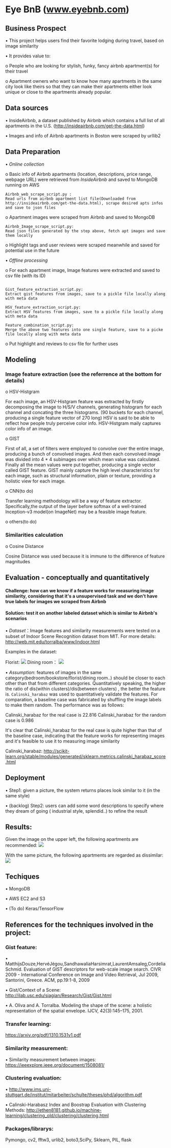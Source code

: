 
# Eye BnB (www.eyebnb.com)

## Business Prospect

•	This project helps users find their favorite lodging during travel, based on image similarity

•	It provides value to:

 o	People who are looking for stylish, funky, fancy airbnb apartment(s) for their travel
 
 o	Apartment owners who want to know how many apartments in the same city look like theirs so that they can make their apartments either look unique or close to the apartments already popular. 

## Data sources

•	InsideAirbnb, a dataset published by Airbnb which contains a full list of all apartments in the U.S. (http://insideairbnb.com/get-the-data.html)

•	Images and info of Airbnb apartments in Boston were scraped by urllib2


## Data Preparation

•	*Online collection*

  o Basic info of Airbnb apartments (location, descriptions, price range, webpage URL) were retrieved from *InsideAirbnb* and saved to MongoDB running on AWS

```  
Airbnb_web_scrape_script.py :
Read urls from airbnb apartment list file(Downloaded from http://insideairbnb.com/get-the-data.html), scrape desired apts infos and save to json files
 ``` 

o	Apartment images were scraped from Airbnb and saved to MongoDB
```
Airbnb_Image_scrape_script.py:
Read json files generated by the step above, fetch apt images and save them locally
```
   
o	Highlight tags and user reviews were scraped meanwhile and saved for potential use in the future

•	*Offline processing*

 o	For each apartment image, Image features were extracted and saved to csv file (with its ID) 

```

Gist_feature_extraction_script.py:
Extract gist features from images, save to a pickle file locally along with meta data

HSV_feature_extraction_script.py:
Extract HSV features from images, save to a pickle file locally along with meta data

Feature_combination_script.py: 
Merge the above two features into one single feature, save to a picke file locally along with meta data
```

  o	Put highlight and reviews to csv file for further uses
  
## Modeling

  
### Image feature extraction (see the referrence at the bottom for details)
  
  o	HSV-Histgram
    
   For each image, an HSV-Histgram feature was extracted by firstly decomposing the image to H/S/V channels, generating histogram for each channel and concating the three histograms. (90 buckets for each channel, producing a single feature vector of 270 long)
   HSV is said to be able to reflect how people truly perceive color info. HSV-Histgram maily captures color info of an image. 
  
  o	GIST
    
   First of all, a set of filters were employed to convolve over the entire image, producing a bunch of convolved images. And then each convolved image was divided into 4 * 4 subimages over which mean value was calculated. Finally all the mean values were put together, producing a single vector called GIST feature.
   GIST mainly capture the high level characteristics for each image, such as structural information, plain or texture, providing a holistic view for each image.

  o CNN(to do)
    
   Transfer learning methodology will be a way of feature extractor. Specifically,the output of the layer before softmax of a well-trained Inception-v3 model(on ImageNet) may be a feasible image feature.
  
  o	others(to do)
  
  
### Similarities calculation
  
  o	Cosine Distance
   
   Cosine Distance was used because it is immune to the difference of feature magnitudes 

## Evaluation - conceptually and quantitatively

#### Challenge: how can we know if a feature works for measuring image similarity, considering that it's a unsupervised task and we don't have true labels for images we scraped from Airbnb
#### Solution: test it on another labeled dataset which is similar to Airbnb's scenarios
 
 • *Dataset*：Image features and similarity measurements were tested on a subset of Indoor Scene Recognition dataset from MIT. For more details: http://web.mit.edu/torralba/www/indoor.html

Examples in the dataset:

Florist:
<img src="https://github.com/starfoe/Eye-bnb/blob/master/iconImage/Picture2.png"> </img>
Dining room：
<img src="https://github.com/starfoe/Eye-bnb/blob/master/iconImage/Picture3.png"> </img>

•  *Assumption*: features of images in the same category(bedroom/bookstore/florist/dining room..) should be closer to each other than that from different categories. Quantitatively speaking, the higher the ratio of dis(within clusters)/dis(between clusters) , the better the feature is.
  `Calinski_harabaz` was used to quantitatively validate the features. For comparation, a baseline case was fabricated by shuffling the image labels to make them random. The performance was as follows:

  Calinski_harabaz for the real case is 22.816
  Calinski_harabaz for the random case is 0.986
  
  It's clear that Calinski_harabaz for the real case is quite higher than that of the baseline case, indicating that the feature works for representing images and it's feasible to use it to measuring image similarity
  
Calinski_harabaz: <url> http://scikit-learn.org/stable/modules/generated/sklearn.metrics.calinski_harabaz_score.html</url>


## Deployment

•	Step1: given a picture, the system returns places look similar to it (in the same style)

•	(backlog) Step2: users can add some word descriptions to specify where they dream of going ( industrial style, splendid..) to refine the result


## Results:


Given the image on the upper left, the following apartments are recommended:
<img src="https://github.com/starfoe/Eye-bnb/blob/master/iconImage/true_case.png"></img>

With the same picture, the following apartments are regarded as dissimilar:
<img src="https://github.com/starfoe/Eye-bnb/blob/master/iconImage/true_case_BAD.png"></img> 
 
 



## Techiques 

•	MongoDB

•	AWS EC2 and S3

• (To do) Keras/TensorFlow 


## References for the techniques involved in the project:

### Gist feature: 

  • MatthijsDouze,HervéJégou,SandhawaliaHarsimrat,LaurentAmsaleg,CordeliaSchmid. Evaluation of GIST descriptors for web-scale image search. CIVR 2009 - International Conference on Image and Video Retrieval, Jul 2009, Santorini, Greece. ACM, pp.19:1-8, 2009
  
  • Gist/Context of a Scene: <url> http://ilab.usc.edu/siagian/Research/Gist/Gist.html </url>

  • A. Oliva and A. Torralba. Modeling the shape of the scene: a holistic representation of the spatial envelope. IJCV, 42(3):145–175, 2001.
  
### Transfer learning: 
  
  <url>https://arxiv.org/pdf/1310.1531v1.pdf</url>
  
### Similarity measurement:

 • Similarity measurement between images: <url> https://ieeexplore.ieee.org/document/1508081/</url>
 
### Clustering evaluation:

 • <url> http://www.ims.uni-stuttgart.de/institut/mitarbeiter/schulte/theses/phd/algorithm.pdf </url>
 
 • Calinski-Harabasz Index and Boostrap Evaluation with Clustering Methods: <url> http://ethen8181.github.io/machine-learning/clustering_old/clustering/clustering.html </url>

### Packages/librarys:
Pymongo, cv2, fftw3, urlib2, boto3,SciPy, Sklearn, PIL, flask 
 





